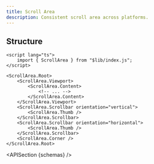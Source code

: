 ```yaml
---
title: Scroll Area
description: Consistent scroll area across platforms.
---
```


<script>
	import { APISection, ComponentPreview, ScrollAreaDemo } from '@/components'
	export let schemas;
</script>

<ComponentPreview name="scroll-area-demo" comp="Scroll Area">

<ScrollAreaDemo slot="preview" />

</ComponentPreview>

## Structure

```svelte
<script lang="ts">
	import { ScrollArea } from "$lib/index.js";
</script>

<ScrollArea.Root>
	<ScrollArea.Viewport>
		<ScrollArea.Content>
			<!-- ... -->
		</ScrollArea.Content>
	</ScrollArea.Viewport>
	<ScrollArea.Scrollbar orientation="vertical">
		<ScrollArea.Thumb />
	</ScrollArea.Scrollbar>
	<ScrollArea.Scrollbar orientation="horizontal">
		<ScrollArea.Thumb />
	</ScrollArea.Scrollbar>
	<ScrollArea.Corner />
</ScrollArea.Root>
```

<APISection {schemas} />

